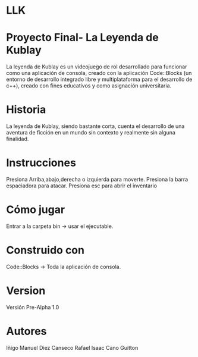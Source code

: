 # LLK
# Proyecto Final- La Leyenda de Kublay

La leyenda de Kublay es un videojuego de rol desarrollado para funcionar como una aplicación de consola, creado con la aplicación Code::Blocks (un entorno de desarrollo integrado libre y multiplataforma para el desarrollo de c++), creado con fines educativos y como asignación universitaria.

# Historia

La leyenda de Kublay, siendo bastante corta, cuenta el desarrollo de una aventura de ficción en un mundo sin contexto y realmente sin alguna finalidad.

# Instrucciones

Presiona Arriba,abajo,derecha o izquierda para moverte.
Presiona la barra espaciadora para atacar.
Presiona esc para abrir el inventario

# Cómo jugar

Entrar a la carpeta bin -> usar el ejecutable.

# Construido con

Code::Blocks -> Toda la aplicación de consola.

# Version

Versión Pre-Alpha 1.0

# Autores

Iñigo Manuel Diez Canseco
Rafael Isaac Cano Guitton
